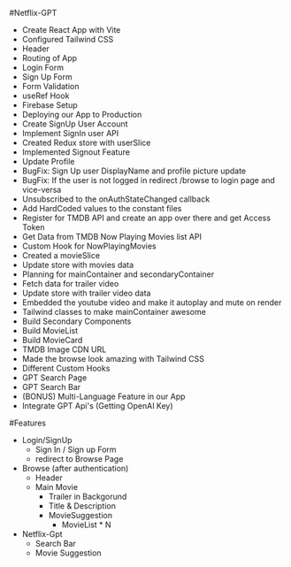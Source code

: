 #Netflix-GPT

- Create React App with Vite
- Configured Tailwind CSS
- Header
- Routing of App
- Login Form
- Sign Up Form
- Form Validation
- useRef Hook
- Firebase Setup
- Deploying our App to Production
- Create SignUp User Account
- Implement SignIn user API
- Created Redux store with userSlice
- Implemented Signout Feature
- Update Profile
- BugFix: Sign Up user DisplayName and profile picture update
- BugFix: If the user is not logged in redirect /browse to login page and vice-versa 
- Unsubscribed to the onAuthStateChanged callback
- Add HardCoded values to the constant files
- Register for TMDB API and create an app over there and get Access Token
- Get Data from TMDB Now Playing Movies list API
- Custom Hook for NowPlayingMovies
- Created a movieSlice
- Update store with movies data
- Planning for mainContainer and secondaryContainer
- Fetch data for trailer video
- Update store with trailer video data
- Embedded the youtube video and make it autoplay and mute on render
- Tailwind classes to make mainContainer awesome
- Build Secondary Components
- Build MovieList
- Build MovieCard
- TMDB Image CDN URL
- Made the browse look amazing with Tailwind CSS
- Different Custom Hooks
- GPT Search Page
- GPT Search Bar
- (BONUS) Multi-Language Feature in our App
- Integrate GPT Api's (Getting OpenAI Key)

#Features
- Login/SignUp
    - Sign In / Sign up Form
    - redirect to Browse Page
- Browse (after authentication)
    - Header
    - Main Movie
        - Trailer in Backgorund
        - Title & Description
        - MovieSuggestion
            - MovieList * N
- Netflix-Gpt
    - Search Bar
    - Movie Suggestion






